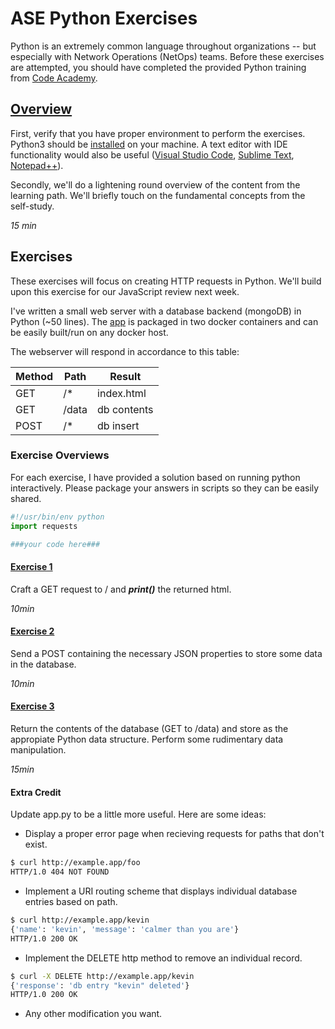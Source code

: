 
# ASE Python Exercises

Python is an extremely common language throughout organizations -- but especially with Network Operations (NetOps) teams. Before these exercises are attempted, you should have completed the provided Python training from [Code Academy](https://www.codecademy.com/learn/learn-python-3).

## [Overview](./pyOverview.md)

First, verify that you have proper environment to perform the exercises. Python3 should be [installed](./pyEnvSetup.md) on your machine. A text editor with IDE functionality would also be useful ([Visual Studio Code](https://code.visualstudio.com/), [Sublime Text](https://www.sublimetext.com/), [Notepad++](https://notepad-plus-plus.org/)).

Secondly, we'll do a lightening round overview of the content from the learning path. We'll briefly touch on the fundamental concepts from the self-study.

_15 min_

## Exercises

These exercises will focus on creating HTTP requests in Python. We'll build upon this exercise for our JavaScript review next week.

I've written a small web server with a database backend (mongoDB) in Python (~50 lines). The [app](./WebServer/app.py) is packaged in two docker containers and can be easily built/run on any docker host. 

The webserver will respond in accordance to this table:

| Method | Path  | Result      |
|--------|-------|-------------|
| GET    | /*    | index.html  |
| GET    | /data | db contents |
| POST   | /*    | db insert   |

### Exercise Overviews

For each exercise, I have provided a solution based on running python interactively. Please package your answers in scripts so they can be easily shared.
```python
#!/usr/bin/env python
import requests

###your code here###
```

#### [Exercise 1](./pyExercise1.md)

Craft a GET request to / and ***print()*** the returned html.

_10min_

#### [Exercise 2](./pyExercise2.md)

Send a POST containing the necessary JSON properties to store some data in the database.

_10min_

#### [Exercise 3](./pyExercise3.md)

Return the contents of the database (GET to /data) and store as the appropiate Python data structure. Perform some rudimentary data manipulation.

_15min_

#### Extra Credit

Update app.py to be a little more useful. Here are some ideas:
* Display a proper error page when recieving requests for paths that don't exist.
```bash
$ curl http://example.app/foo
HTTP/1.0 404 NOT FOUND
```
* Implement a URI routing scheme that displays individual database entries based on path.
```bash
$ curl http://example.app/kevin
{'name': 'kevin', 'message': 'calmer than you are'}
HTTP/1.0 200 OK
```
* Implement the DELETE http method to remove an individual record.
```bash
$ curl -X DELETE http://example.app/kevin
{'response': 'db entry "kevin" deleted'}
HTTP/1.0 200 OK
```
* Any other modification you want.



